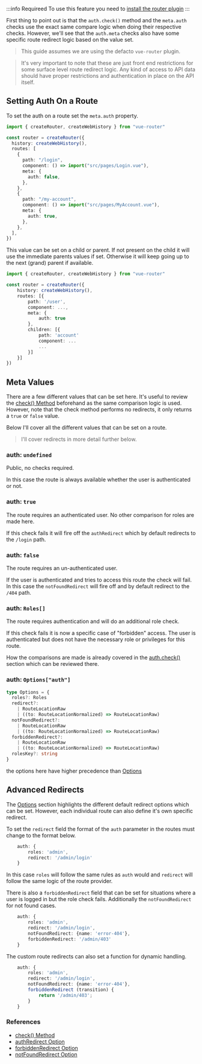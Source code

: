 :::info Requireed
To use this feature you need to [install the router plugin](/guide/plugins.html#router-plugin)
:::

First thing to point out is that the `auth.check()` method and the `meta.auth` checks use the exact same compare logic when doing their respective checks. However, we'll see that the `auth.meta` checks also have some specific route redirect logic based on the value set.

> This guide assumes we are using the defacto `vue-router` plugin.

> It's very important to note that these are just front end restrictions for some surface level route redirect logic. Any kind of access to API data should have proper restrictions and authentication in place on the API itself.

## Setting Auth On a Route

To set the auth on a route set the `meta.auth` property.

```ts
import { createRouter, createWebHistory } from "vue-router"

const router = createRouter({
  history: createWebHistory(),
  routes: [
    {
      path: "/login",
      component: () => import("src/pages/Login.vue"),
      meta: {
        auth: false,
      },
    },
    {
      path: "/my-account",
      component: () => import("src/pages/MyAccount.vue"),
      meta: {
        auth: true,
      },
    },
  ],
})
```

This value can be set on a child or parent. If not present on the child it will use the immediate parents values if set. Otherwise it will keep going up to the next (grand) parent if available.

```ts
import { createRouter, createWebHistory } from "vue-router"

const router = createRouter({
    history: createWebHistory(),
    routes: [{
        path: '/user',
        component: ...,
        meta: {
            auth: true
        },
        children: [{
            path: 'account'
            component: ...
            ...
        }]
    }]
})
```

## Meta Values

There are a few different values that can be set here. It's useful to review the [check() Method](/methods/init#check) beforehand as the same comparison logic is used. However, note that the check method performs no redirects, it only returns a `true` or `false` value.

Below I'll cover all the different values that can be set on a route.

> I'll cover redirects in more detail further below.

### auth: `undefined`

Public, no checks required.

In this case the route is always available whether the user is authenticated or not.

### auth: `true`

The route requires an authenticated user. No other comparison for roles are made here.

If this check fails it will fire off the `authRedirect` which by default redirects to the `/login` path.

### auth: `false`

The route requires an un-authenticated user.

If the user is authenticated and tries to access this route the check will fail. In this case the `notFoundRedirect` will fire off and by default redirect to the `/404` path.

### auth: `Roles[]`

The route requires authentication and will do an additional role check.

If this check fails it is now a specific case of "forbidden" access. The user is authenticated but does not have the necessary role or privileges for this route.

How the comparisons are made is already covered in the [auth.check()](/methods/init#check) section which can be reviewed there.

### auth: `Options["auth"]`

```ts
type Options = {
  roles?: Roles
  redirect?:
    | RouteLocationRaw
    | ((to: RouteLocationNormalized) => RouteLocationRaw)
  notFoundRedirect?:
    | RouteLocationRaw
    | ((to: RouteLocationNormalized) => RouteLocationRaw)
  forbiddenRedirect?:
    | RouteLocationRaw
    | ((to: RouteLocationNormalized) => RouteLocationRaw)
  rolesKey?: string
}
```

the options here have higher precedence than [Options](/options/core)

## Advanced Redirects

The [Options](/options/core) section highlights the different default redirect options which can be set. However, each individual route can also define it's own specific redirect.

To set the `redirect` field the format of the `auth` parameter in the routes must change to the format below.

```ts
    auth: {
        roles: 'admin',
        redirect: '/admin/login'
    }
```

In this case `roles` will follow the same rules as `auth` would and `redirect` will follow the same logic of the route provider.

There is also a `forbiddenRedirect` field that can be set for situations where a user is logged in but the role check fails. Additionally the `notFoundRedirect` for not found cases.

```ts
    auth: {
        roles: 'admin',
        redirect: '/admin/login',
        notFoundRedirect: {name: 'error-404'},
        forbiddenRedirect: '/admin/403'
    }
```

The custom route redirects can also set a function for dynamic handling.

```ts
    auth: {
        roles: 'admin',
        redirect: '/admin/login',
        notFoundRedirect: {name: 'error-404'},
        forbiddenRedirect (transition) {
            return '/admin/403';
        }
    }
```

### References

- [check() Method](/methods/init#check)
- [authRedirect Option](/options/core#authredirect)
- [forbiddenRedirect Option](/options/core#forbiddenredirect)
- [notFoundRedirect Option](/options/core#notfoundredirect)

